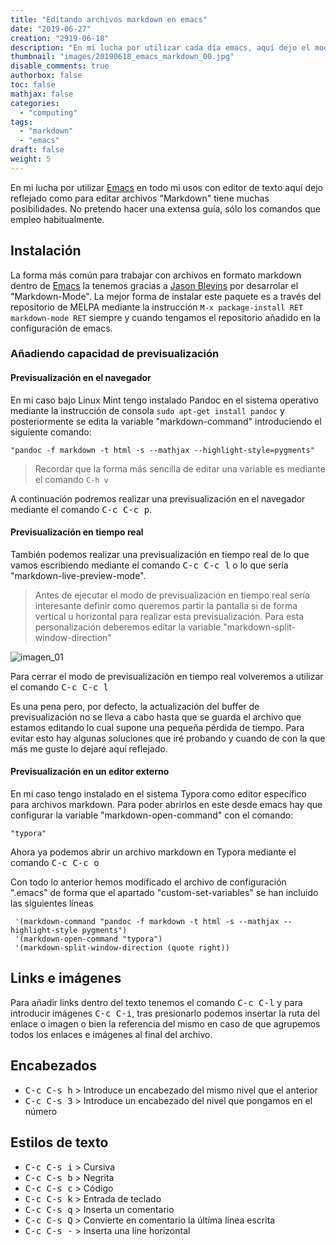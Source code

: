```yaml
---
title: "Editando archivos markdown en emacs"
date: "2019-06-27"
creation: "2919-06-18"
description: "En mi lucha por utilizar cada día emacs, aquí dejo el modo en el que trabajo cuando edito archivo markdown"
thumbnail: "images/20190618_emacs_markdown_00.jpg"
disable_comments: true
authorbox: false
toc: false
mathjax: false
categories:
  - "computing"
tags:
  - "markdown"
  - "emacs"
draft: false
weight: 5
---
```

En mi lucha por utilizar [Emacs] en todo mi usos con editor de texto aquí dejo reflejado como para editar archivos "Markdown" tiene muchas posibilidades.  No pretendo hacer una extensa guía, sólo los comandos que empleo habitualmente.
<!--more-->

## Instalación ##
La forma más común para trabajar con archivos en formato markdown dentro de [Emacs] la tenemos gracias a [Jason Blevins] por desarrolar el "Markdown-Mode".  La mejor forma de instalar este paquete es a través del repositorio de MELPA mediante la instrucción `M-x package-install RET markdown-mode RET` siempre y cuando tengamos el repositorio añadido en la configuración de emacs.

### Añadiendo capacidad de previsualización ###
#### Previsualización en el navegador ####
En mi caso bajo Linux Mint tengo instalado Pandoc en el sistema operativo mediante la instrucción de consola `sudo apt-get install pandoc` y posteriormente se edita la variable "markdown-command" introduciendo el siguiente comando:
```
"pandoc -f markdown -t html -s --mathjax --highlight-style=pygments"
```
> Recordar que la forma más sencilla de editar una variable es mediante el comando `C-h v`

A continuación podremos realizar una previsualización en el navegador mediante el comando <kbd>C-c C-c p</kbd>.

#### Previsualización en tiempo real ####
También podemos realizar una previsualización en tiempo real de lo que vamos escribiendo mediante el comando <kbd>C-c C-c l</kbd> o lo que sería "markdown-live-preview-mode".

> Antes de ejecutar el modo de previsualización en tiempo real sería interesante definir como queremos partir la pantalla si de forma vertical u horizontal para realizar esta previsualización. Para esta personalización deberemos editar la variable "markdown-split-window-direction"

![imagen_01]

Para cerrar el modo de previsualización en tiempo real volveremos a utilizar el comando <kbd>C-c C-c l</kbd>

Es una pena pero, por defecto, la actualización del buffer de previsualización no se lleva a cabo hasta que se guarda el archivo que estamos editando lo cual supone una pequeña pérdida de tiempo. Para evitar esto hay algunas soluciones que iré probando y cuando de con la que más me guste lo dejaré aquí reflejado.

#### Previsualización en un editor externo ####
En mi caso tengo instalado en el sistema Typora como editor específico para archivos markdown. Para poder abrirlos en este desde emacs hay que configurar la variable "markdown-open-command" con el comando:

```
"typora"
```
Ahora ya podemos abrir un archivo markdown en Typora mediante el comando <kbd>C-c C-c o</kbd>

Con todo lo anterior hemos modificado el archivo de configuración ".emacs" de forma que el apartado "custom-set-variables" se han incluido las siguientes líneas

```
 '(markdown-command "pandoc -f markdown -t html -s --mathjax --highlight-style pygments")
 '(markdown-open-command "typora")
 '(markdown-split-window-direction (quote right))
```

## Links e imágenes ##
Para añadir links dentro del texto tenemos el comando <kbd>C-c C-l</kbd> y para introducir imágenes <kbd>C-c C-i</kbd>, tras presionarlo podemos insertar la ruta del enlace o imagen o bien la referencia del mismo en caso de que agrupemos todos los enlaces e imágenes al final del archivo.

## Encabezados ##
 - <kbd>C-c C-s h</kbd> > Introduce un encabezado del mismo nivel que el anterior
 - <kbd>C-c C-s 3</kbd> > Introduce un encabezado del nivel que pongamos en el número

## Estilos de texto ##
 - <kbd>C-c C-s i</kbd> > Cursiva
 - <kbd>C-c C-s b</kbd> > Negrita
 - <kbd>C-c C-s c</kbd> > Código
 - <kbd>C-c C-s k</kbd> > Entrada de teclado
 - <kbd>C-c C-s q</kbd> > Inserta un comentario
 - <kbd>C-c C-s Q</kbd> > Convierte en comentario la última línea escrita
 - <kbd>C-c C-s -</kbd> > Inserta una líne horizontal


[Emacs]: https://www.gnu.org/software/emacs/
[Jason Blevins]: https://jblevins.org/projects/markdown-mode/

[imagen_01]: /images/20190618_emacs_markdown_01.jpg

